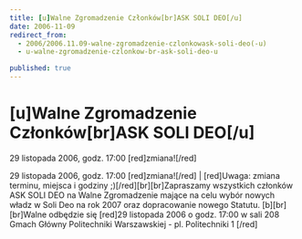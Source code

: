 ```yaml
---
title: [u]Walne Zgromadzenie Członków[br]ASK SOLI DEO[/u]
date: 2006-11-09
redirect_from: 
  - 2006/2006.11.09-walne-zgromadzenie-czlonkowask-soli-deo(-u)
  - u-walne-zgromadzenie-czlonkow-br-ask-soli-deo-u

published: true
---
```




# [u]Walne Zgromadzenie Członków[br]ASK SOLI DEO[/u]

<time>29 listopada 2006, godz. 17:00 [red]zmiana![/red]</time>

29 listopada 2006, godz. 17:00 [red]zmiana![/red] | [red]Uwaga: zmiana terminu, miejsca i godziny ;)[/red][br][br]Zapraszamy wszystkich członków ASK SOLI DEO na Walne Zgromadzenie mające na celu wybór nowych władz w Soli Deo na rok 2007 oraz dopracowanie nowego Statutu. [b][br][br]Walne odbędzie się [red]29 listopada 2006 o godz. 17:00 w sali 208 Gmach Główny Politechniki Warszawskiej - pl. Politechniki 1 [/red]

<!--CONTENT FROM OLD SERVER (jos before 2013): 29 listopada 2006, godz. 17:00 [red]zmiana![/red] | [red]Uwaga: zmiana terminu, miejsca i godziny ;)[/red][br][br]Zapraszamy wszystkich członków ASK SOLI DEO na Walne Zgromadzenie mające na celu wybór nowych władz w Soli Deo na rok 2007 oraz dopracowanie nowego Statutu. [b][br][br]Walne odbędzie się [red]29 listopada 2006 o godz. 17:00 w sali 208 Gmach Główny Politechniki Warszawskiej - pl. Politechniki 1 [/red]
-->

<!--{{json:{"created_date":"2006-11-09 19:33:20","publish_down":"0000-00-00 00:00:00","id":"411"}}}-->